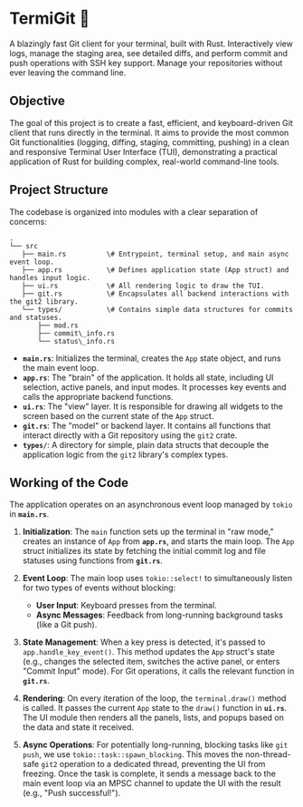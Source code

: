 # TermiGit 🦀

A blazingly fast Git client for your terminal, built with Rust. Interactively view logs, manage the staging area, see detailed diffs, and perform commit and push operations with SSH key support. Manage your repositories without ever leaving the command line.


## Objective

The goal of this project is to create a fast, efficient, and keyboard-driven Git client that runs directly in the terminal. It aims to provide the most common Git functionalities (logging, diffing, staging, committing, pushing) in a clean and responsive Terminal User Interface (TUI), demonstrating a practical application of Rust for building complex, real-world command-line tools.


## Project Structure

The codebase is organized into modules with a clear separation of concerns:

```
.
└── src
   ├── main.rs          \# Entrypoint, terminal setup, and main async event loop.
   ├── app.rs           \# Defines application state (App struct) and handles input logic.
   ├── ui.rs            \# All rendering logic to draw the TUI.
   ├── git.rs           \# Encapsulates all backend interactions with the git2 library.
   └── types/           \# Contains simple data structures for commits and statuses.
       ├── mod.rs
       ├── commit\_info.rs
       └── status\_info.rs
```
* **`main.rs`**: Initializes the terminal, creates the `App` state object, and runs the main event loop.
* **`app.rs`**: The "brain" of the application. It holds all state, including UI selection, active panels, and input modes. It processes key events and calls the appropriate backend functions.
* **`ui.rs`**: The "view" layer. It is responsible for drawing all widgets to the screen based on the current state of the `App` struct.
* **`git.rs`**: The "model" or backend layer. It contains all functions that interact directly with a Git repository using the `git2` crate.
* **`types/`**: A directory for simple, plain data structs that decouple the application logic from the `git2` library's complex types.


## Working of the Code

The application operates on an asynchronous event loop managed by `tokio` in **`main.rs`**.

1.  **Initialization**: The `main` function sets up the terminal in "raw mode," creates an instance of `App` from **`app.rs`**, and starts the main loop. The `App` struct initializes its state by fetching the initial commit log and file statuses using functions from **`git.rs`**.

2.  **Event Loop**: The main loop uses `tokio::select!` to simultaneously listen for two types of events without blocking:
    * **User Input**: Keyboard presses from the terminal.
    * **Async Messages**: Feedback from long-running background tasks (like a Git push).

3.  **State Management**: When a key press is detected, it's passed to `app.handle_key_event()`. This method updates the `App` struct's state (e.g., changes the selected item, switches the active panel, or enters "Commit Input" mode). For Git operations, it calls the relevant function in **`git.rs`**.

4.  **Rendering**: On every iteration of the loop, the `terminal.draw()` method is called. It passes the current `App` state to the `draw()` function in **`ui.rs`**. The UI module then renders all the panels, lists, and popups based on the data and state it received.

5.  **Async Operations**: For potentially long-running, blocking tasks like `git push`, we use `tokio::task::spawn_blocking`. This moves the non-thread-safe `git2` operation to a dedicated thread, preventing the UI from freezing. Once the task is complete, it sends a message back to the main event loop via an MPSC channel to update the UI with the result (e.g., "Push successful!").
